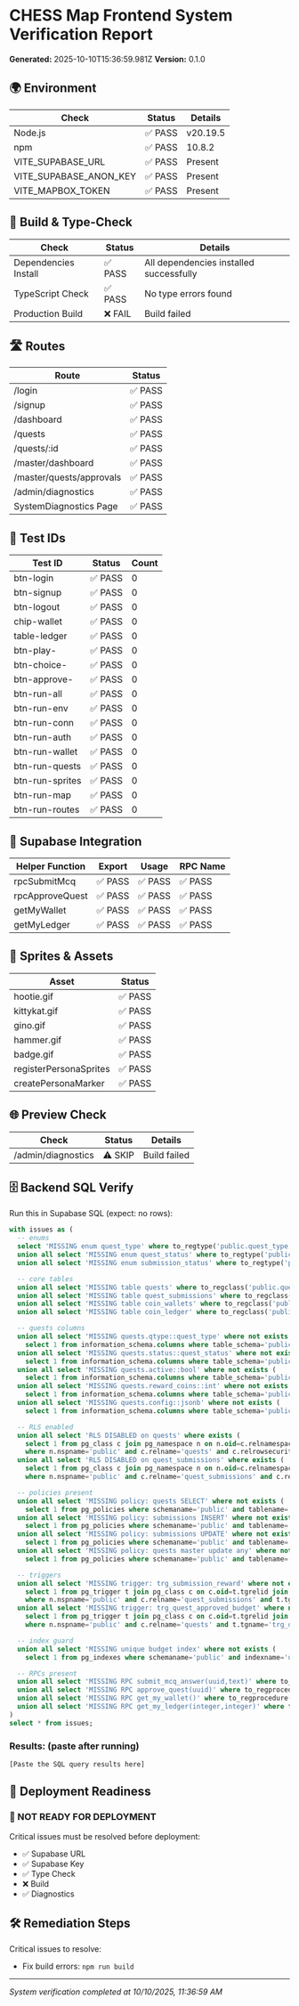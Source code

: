 # CHESS Map Frontend System Verification Report

**Generated:** 2025-10-10T15:36:59.981Z
**Version:** 0.1.0

## 🌍 Environment

| Check                  | Status  | Details  |
| ---------------------- | ------- | -------- |
| Node.js                | ✅ PASS | v20.19.5 |
| npm                    | ✅ PASS | 10.8.2   |
| VITE_SUPABASE_URL      | ✅ PASS | Present  |
| VITE_SUPABASE_ANON_KEY | ✅ PASS | Present  |
| VITE_MAPBOX_TOKEN      | ✅ PASS | Present  |

## 🔨 Build & Type-Check

| Check                | Status  | Details                                 |
| -------------------- | ------- | --------------------------------------- |
| Dependencies Install | ✅ PASS | All dependencies installed successfully |
| TypeScript Check     | ✅ PASS | No type errors found                    |
| Production Build     | ❌ FAIL | Build failed                            |

## 🛣️ Routes

| Route                    | Status  |
| ------------------------ | ------- |
| /login                   | ✅ PASS |
| /signup                  | ✅ PASS |
| /dashboard               | ✅ PASS |
| /quests                  | ✅ PASS |
| /quests/:id              | ✅ PASS |
| /master/dashboard        | ✅ PASS |
| /master/quests/approvals | ✅ PASS |
| /admin/diagnostics       | ✅ PASS |
| SystemDiagnostics Page   | ✅ PASS |

## 🎯 Test IDs

| Test ID         | Status  | Count |
| --------------- | ------- | ----- |
| btn-login       | ✅ PASS | 0     |
| btn-signup      | ✅ PASS | 0     |
| btn-logout      | ✅ PASS | 0     |
| chip-wallet     | ✅ PASS | 0     |
| table-ledger    | ✅ PASS | 0     |
| btn-play-       | ✅ PASS | 0     |
| btn-choice-     | ✅ PASS | 0     |
| btn-approve-    | ✅ PASS | 0     |
| btn-run-all     | ✅ PASS | 0     |
| btn-run-env     | ✅ PASS | 0     |
| btn-run-conn    | ✅ PASS | 0     |
| btn-run-auth    | ✅ PASS | 0     |
| btn-run-wallet  | ✅ PASS | 0     |
| btn-run-quests  | ✅ PASS | 0     |
| btn-run-sprites | ✅ PASS | 0     |
| btn-run-map     | ✅ PASS | 0     |
| btn-run-routes  | ✅ PASS | 0     |

## 🔗 Supabase Integration

| Helper Function | Export  | Usage   | RPC Name |
| --------------- | ------- | ------- | -------- |
| rpcSubmitMcq    | ✅ PASS | ✅ PASS | ✅ PASS  |
| rpcApproveQuest | ✅ PASS | ✅ PASS | ✅ PASS  |
| getMyWallet     | ✅ PASS | ✅ PASS | ✅ PASS  |
| getMyLedger     | ✅ PASS | ✅ PASS | ✅ PASS  |

## 🎨 Sprites & Assets

| Asset                  | Status  |
| ---------------------- | ------- |
| hootie.gif             | ✅ PASS |
| kittykat.gif           | ✅ PASS |
| gino.gif               | ✅ PASS |
| hammer.gif             | ✅ PASS |
| badge.gif              | ✅ PASS |
| registerPersonaSprites | ✅ PASS |
| createPersonaMarker    | ✅ PASS |

## 🌐 Preview Check

| Check              | Status  | Details      |
| ------------------ | ------- | ------------ |
| /admin/diagnostics | ⚠️ SKIP | Build failed |

## 🗄️ Backend SQL Verify

Run this in Supabase SQL (expect: no rows):

```sql
with issues as (
  -- enums
  select 'MISSING enum quest_type' where to_regtype('public.quest_type') is null
  union all select 'MISSING enum quest_status' where to_regtype('public.quest_status') is null
  union all select 'MISSING enum submission_status' where to_regtype('public.submission_status') is null

  -- core tables
  union all select 'MISSING table quests' where to_regclass('public.quests') is null
  union all select 'MISSING table quest_submissions' where to_regclass('public.quest_submissions') is null
  union all select 'MISSING table coin_wallets' where to_regclass('public.coin_wallets') is null
  union all select 'MISSING table coin_ledger' where to_regclass('public.coin_ledger') is null

  -- quests columns
  union all select 'MISSING quests.qtype::quest_type' where not exists (
    select 1 from information_schema.columns where table_schema='public' and table_name='quests' and column_name='qtype' and udt_name='quest_type')
  union all select 'MISSING quests.status::quest_status' where not exists (
    select 1 from information_schema.columns where table_schema='public' and table_name='quests' and column_name='status' and udt_name='quest_status')
  union all select 'MISSING quests.active::bool' where not exists (
    select 1 from information_schema.columns where table_schema='public' and table_name='quests' and column_name='active' and udt_name='bool')
  union all select 'MISSING quests.reward_coins::int' where not exists (
    select 1 from information_schema.columns where table_schema='public' and table_name='quests' and column_name='reward_coins')
  union all select 'MISSING quests.config::jsonb' where not exists (
    select 1 from information_schema.columns where table_schema='public' and table_name='quests' and column_name='config' and udt_name='jsonb')

  -- RLS enabled
  union all select 'RLS DISABLED on quests' where exists (
    select 1 from pg_class c join pg_namespace n on n.oid=c.relnamespace
    where n.nspname='public' and c.relname='quests' and c.relrowsecurity=false)
  union all select 'RLS DISABLED on quest_submissions' where exists (
    select 1 from pg_class c join pg_namespace n on n.oid=c.relnamespace
    where n.nspname='public' and c.relname='quest_submissions' and c.relrowsecurity=false)

  -- policies present
  union all select 'MISSING policy: quests SELECT' where not exists (
    select 1 from pg_policies where schemaname='public' and tablename='quests' and lower(cmd)='select')
  union all select 'MISSING policy: submissions INSERT' where not exists (
    select 1 from pg_policies where schemaname='public' and tablename='quest_submissions' and lower(cmd)='insert')
  union all select 'MISSING policy: submissions UPDATE' where not exists (
    select 1 from pg_policies where schemaname='public' and tablename='quest_submissions' and lower(cmd)='update')
  union all select 'MISSING policy: quests master update any' where not exists (
    select 1 from pg_policies where schemaname='public' and tablename='quests' and policyname='quests: master update any')

  -- triggers
  union all select 'MISSING trigger: trg_submission_reward' where not exists (
    select 1 from pg_trigger t join pg_class c on c.oid=t.tgrelid join pg_namespace n on n.oid=c.relnamespace
    where n.nspname='public' and c.relname='quest_submissions' and t.tgname='trg_submission_reward')
  union all select 'MISSING trigger: trg_quest_approved_budget' where not exists (
    select 1 from pg_trigger t join pg_class c on c.oid=t.tgrelid join pg_namespace n on n.oid=c.relnamespace
    where n.nspname='public' and c.relname='quests' and t.tgname='trg_quest_approved_budget')

  -- index guard
  union all select 'MISSING unique budget index' where not exists (
    select 1 from pg_indexes where schemaname='public' and indexname='uq_coin_ledger_budget_one_per_quest')

  -- RPCs present
  union all select 'MISSING RPC submit_mcq_answer(uuid,text)' where to_regprocedure('public.submit_mcq_answer(uuid,text)') is null
  union all select 'MISSING RPC approve_quest(uuid)' where to_regprocedure('public.approve_quest(uuid)') is null
  union all select 'MISSING RPC get_my_wallet()' where to_regprocedure('public.get_my_wallet()') is null
  union all select 'MISSING RPC get_my_ledger(integer,integer)' where to_regprocedure('public.get_my_ledger(integer,integer)') is null
)
select * from issues;
```

### Results: (paste after running)

```
[Paste the SQL query results here]
```

## 🚀 Deployment Readiness

### 🔴 NOT READY FOR DEPLOYMENT

Critical issues must be resolved before deployment:

- ✅ Supabase URL
- ✅ Supabase Key
- ✅ Type Check
- ❌ Build
- ✅ Diagnostics

## 🛠️ Remediation Steps

Critical issues to resolve:

- Fix build errors: `npm run build`

---

_System verification completed at 10/10/2025, 11:36:59 AM_
